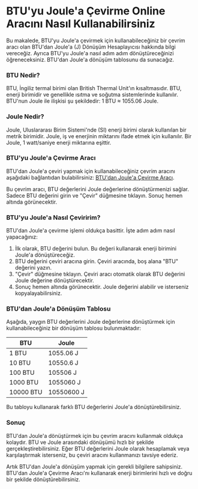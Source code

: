 BTU'yu Joule'a Çevirme Online Aracını Nasıl Kullanabilirsiniz
=============================================================

Bu makalede, BTU'yu Joule'a çevirmek için kullanabileceğiniz bir çevrim aracı olan BTU'dan Joule'a (J) Dönüşüm Hesaplayıcısı hakkında bilgi vereceğiz. Ayrıca BTU'yu Joule'a nasıl adım adım dönüştüreceğinizi öğreneceksiniz. BTU'dan Joule'a dönüşüm tablosunu da sunacağız.

### BTU Nedir?

BTU, İngiliz termal birimi olan British Thermal Unit'ın kısaltmasıdır. BTU, enerji birimidir ve genellikle ısıtma ve soğutma sistemlerinde kullanılır. BTU'nun Joule ile ilişkisi şu şekildedir: 1 BTU ≈ 1055.06 Joule.

### Joule Nedir?

Joule, Uluslararası Birim Sistemi'nde (SI) enerji birimi olarak kullanılan bir metrik birimidir. Joule, iş ve enerjinin miktarını ifade etmek için kullanılır. Bir Joule, 1 watt/saniye enerji miktarına eşittir.

### BTU'yu Joule'a Çevirme Aracı

BTU'dan Joule'a çeviri yapmak için kullanabileceğiniz çevrim aracını aşağıdaki bağlantıdan bulabilirsiniz: [BTU'dan Joule'a Çevirme Aracı](https://www.onlinecalculatorsfree.com/tr/convert/btu-to-joules.html).

Bu çevrim aracı, BTU değerlerini Joule değerlerine dönüştürmenizi sağlar. Sadece BTU değerini girin ve "Çevir" düğmesine tıklayın. Sonuç hemen altında görünecektir.

### BTU'yu Joule'a Nasıl Çeviririm?

BTU'dan Joule'a çevirme işlemi oldukça basittir. İşte adım adım nasıl yapacağınız:

1. İlk olarak, BTU değerini bulun. Bu değeri kullanarak enerji birimini Joule'a dönüştüreceğiz.
2. BTU değerini çeviri aracına girin. Çeviri aracında, boş alana "BTU" değerini yazın.
3. "Çevir" düğmesine tıklayın. Çeviri aracı otomatik olarak BTU değerini Joule değerine dönüştürecektir.
4. Sonuç hemen altında görünecektir. Joule değerini alabilir ve isterseniz kopyalayabilirsiniz.

### BTU'dan Joule'a Dönüşüm Tablosu

Aşağıda, yaygın BTU değerlerini Joule değerlerine dönüştürmek için kullanabileceğiniz bir dönüşüm tablosu bulunmaktadır:

<table><thead><tr><th>BTU</th><th>Joule</th></tr></thead><tbody><tr><td>1 BTU</td><td>1055.06 J</td></tr><tr><td>10 BTU</td><td>10550.6 J</td></tr><tr><td>100 BTU</td><td>105506 J</td></tr><tr><td>1000 BTU</td><td>1055060 J</td></tr><tr><td>10000 BTU</td><td>10550600 J</td></tr></tbody></table>

Bu tabloyu kullanarak farklı BTU değerlerini Joule'a dönüştürebilirsiniz.

### Sonuç

BTU'dan Joule'a dönüştürmek için bu çevrim aracını kullanmak oldukça kolaydır. BTU ve Joule arasındaki dönüşümü hızlı bir şekilde gerçekleştirebilirsiniz. Eğer BTU değerlerini Joule olarak hesaplamak veya karşılaştırmak isterseniz, bu çeviri aracını kullanmanızı tavsiye ederiz.

Artık BTU'dan Joule'a dönüşüm yapmak için gerekli bilgilere sahipsiniz. BTU'dan Joule'a Çevirme Aracı'nı kullanarak enerji birimlerini hızlı ve doğru bir şekilde dönüştürebilirsiniz.